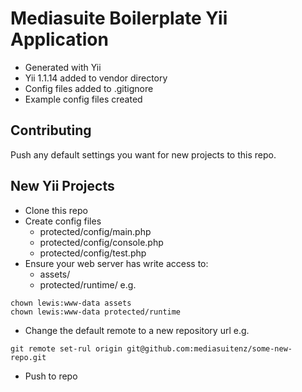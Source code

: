Mediasuite Boilerplate Yii Application
======================================

* Generated with Yii
* Yii 1.1.14 added to vendor directory
* Config files added to .gitignore
* Example config files created

Contributing
------------
Push any default settings you want for new projects to this repo.

New Yii Projects
----------------

* Clone this repo
* Create config files
    * protected/config/main.php
    * protected/config/console.php
    * protected/config/test.php
* Ensure your web server has write access to:
    * assets/
    * protected/runtime/
e.g.
```
chown lewis:www-data assets
chown lewis:www-data protected/runtime
```
* Change the default remote to a new repository url
e.g.
```
git remote set-rul origin git@github.com:mediasuitenz/some-new-repo.git
```
* Push to repo